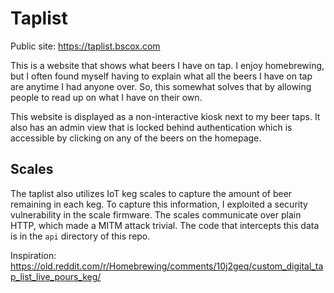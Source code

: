 # Taplist
Public site: https://taplist.bscox.com

This is a website that shows what beers I have on tap. I enjoy homebrewing, but I often found myself having to explain what all the beers I have on tap are anytime I had anyone over. So, this somewhat solves that by allowing people to read up on what I have on their own.

This website is displayed as a non-interactive kiosk next to my beer taps. It also has an admin view that is locked behind authentication which is accessible by clicking on any of the beers on the homepage.

## Scales
The taplist also utilizes IoT keg scales to capture the amount of beer remaining in each keg. To capture this information, I exploited a security vulnerability in the scale firmware. The scales communicate over plain HTTP, which made a MITM attack trivial. The code that intercepts this data is in the `api` directory of this repo.


Inspiration: https://old.reddit.com/r/Homebrewing/comments/10j2geq/custom_digital_tap_list_live_pours_keg/
